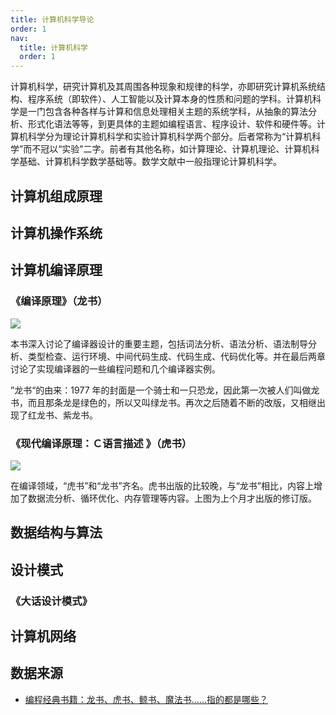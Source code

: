 ```yaml
---
title: 计算机科学导论
order: 1
nav:
  title: 计算机科学
  order: 1
---
```


计算机科学，研究计算机及其周围各种现象和规律的科学，亦即研究计算机系统结构、程序系统（即软件）、人工智能以及计算本身的性质和问题的学科。计算机科学是一门包含各种各样与计算和信息处理相关主题的系统学科，从抽象的算法分析、形式化语法等等，到更具体的主题如编程语言、程序设计、软件和硬件等。计算机科学分为理论计算机科学和实验计算机科学两个部分。后者常称为“计算机科学”而不冠以“实验”二字。前者有其他名称，如计算理论、计算机理论、计算机科学基础、计算机科学数学基础等。数学文献中一般指理论计算机科学。

## 计算机组成原理

## 计算机操作系统

## 计算机编译原理

### 《编译原理》（龙书）

![](https://cdn.jsdelivr.net/gh/youngjuning/images/202111112347539.png)

本书深入讨论了编译器设计的重要主题，包括词法分析、语法分析、语法制导分析、类型检查、运行环境、中间代码生成、代码生成、代码优化等。并在最后两章讨论了实现编译器的一些编程问题和几个编译器实例。

”龙书“的由来：1977 年的封面是一个骑士和一只恐龙，因此第一次被人们叫做龙书，而且那条龙是绿色的，所以又叫绿龙书。再次之后随着不断的改版，又相继出现了红龙书、紫龙书。

### 《现代编译原理：Ｃ语言描述 》（虎书）

![](https://cdn.jsdelivr.net/gh/youngjuning/images/202111112351441.png)

在编译领域，“虎书”和“龙书”齐名。虎书出版的比较晚，与“龙书”相比，内容上增加了数据流分析、循环优化、内存管理等内容。上图为上个月才出版的修订版。

## 数据结构与算法

## 设计模式

### 《大话设计模式》

## 计算机网络

## 数据来源

- [编程经典书籍：龙书、虎书、鲸书、魔法书……指的都是哪些？](https://cloud.tencent.com/developer/news/213107)
